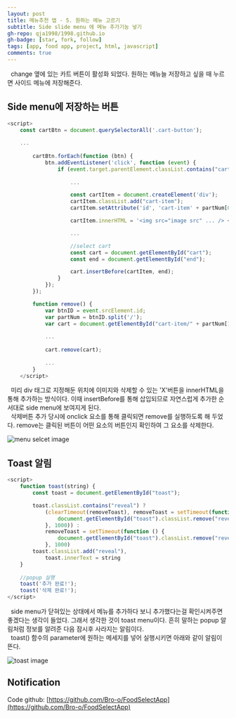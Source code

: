 ```yaml
---
layout: post
title: 메뉴추천 앱 - 5. 원하는 메뉴 고르기
subtitle: Side slide menu 에 메뉴 추가기능 넣기
gh-repo: qja1998/1998.github.io
gh-badge: [star, fork, follow]
tags: [app, food app, project, html, javascript]
comments: true
---
```

 &nbsp;&nbsp;change 옆에 있는 카트 버튼이 활성화 되었다. 원하는 메뉴늘 저장하고 싶을 때 누르면 사이드 메뉴에 저장해준다.
 


## Side menu에 저장하는 버튼
```javascript
<script>
    const cartBtn = document.querySelectorAll('.cart-button');
    
    ...
    
        cartBtn.forEach(function (btn) {
            btn.addEventListener('click', function (event) {
                if (event.target.parentElement.classList.contains("cart-button")) {
                    
                    ...

                    const cartItem = document.createElement('div');
                    cartItem.classList.add("cart-item");
                    cartItem.setAttribute('id', 'cart-item' + partNum[0]);

                    cartItem.innerHTML = '<img src="image src" ... /> <button type="button" ... onClick="remove()"/></button> ';

                    ...

                    //select cart
                    const cart = document.getElementById("cart");
                    const end = document.getElementById("end");

                    cart.insertBefore(cartItem, end);
                }
            });
        });

        function remove() {
            var btnID = event.srcElement.id;
            var partNum = btnID.split('/');
            var cart = document.getElementById("cart-item/" + partNum[1]);
            
            ...
            
            cart.remove(cart);
            
            ...
        }
    </script>
```   
&nbsp;&nbsp;미리 div 태그로 지정해둔 위치에 이미지와 삭제할 수 있는 'X'버튼을 innerHTML을 통해 추가하는 방식이다. 이때 insertBefore를 통해 삽입되므로 자연스럽게 추가한 순서대로 side menu에 보여지게 된다.     
&nbsp;&nbsp;삭제버튼 추가 당시에 onclick 요소를 통해 클릭되면 remove를 실행하도록 해 두었다. remove는 클릭된 버튼이 어떤 요소의 버튼인지 확인하여 그 요소를 삭제한다.

![menu selcet image](/static/assets/img/menuselec.png)

## Toast 알림
```javascript
<script>
    function toast(string) {
        const toast = document.getElementById("toast");

        toast.classList.contains("reveal") ?
            (clearTimeout(removeToast), removeToast = setTimeout(function () {
                document.getElementById("toast").classList.remove("reveal")
            }, 1000)) :
            removeToast = setTimeout(function () {
                document.getElementById("toast").classList.remove("reveal")
            }, 1000)
        toast.classList.add("reveal"),
            toast.innerText = string
    }
    
    //popup 실행
    toast('추가 완료!');
    toast('삭제 완료!');
</script>
```   
&nbsp;&nbsp;side menu가 닫혀있는 상태에서 메뉴를 추가하다 보니 추가했다는걸 확인시켜주면 좋겠다는 생각이 들었다. 그래서 생각한 것이 toast menu이다. 흔히 말하는 popup 알림처럼 정보를 알려준 다음 잠시후 사라지는 알림이다.    
&nbsp;&nbsp;toast() 함수의 parameter에 원하는 메세지를 넣어 실행시키면 아래와 같이 알림이 뜬다.

![toast image](/static/assets/img/toast.png)

## Notification

Code github: [https://github.com/Bro-o/FoodSelectApp](https://github.com/Bro-o/FoodSelectApp)
